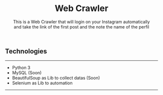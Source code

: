 <h1 align="center">Web Crawler</h1>

<p align="center">
This is a Web Crawler that will login on your Instagram automatically <br/>
and take the link of the first post and the note the name of the perfil
</p>

<br/>

<h2>Technologies</h2>

---
- Python 3
- MySQL (Soon)
- BeautifulSoup as Lib to collect datas (Soon)
- Selenium as Lib to automation
---

